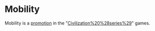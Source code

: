 # Mobility

Mobility is a [promotion](promotion) in the "[Civilization%20%28series%29](Civilization)" games.